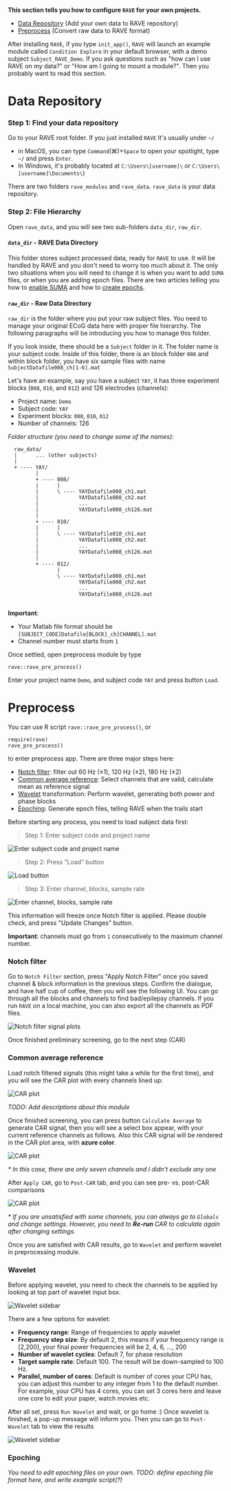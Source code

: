 **This section tells you how to configure `RAVE` for your own projects.**

* [Data Repository](#data-repository) (Add your own data to RAVE repository)
* [Preprocess](#preprocess) (Convert raw data to RAVE format)

After installing `RAVE`, if you type `init_app()`, `RAVE` will launch an example module called `Condition Explore` in your default browser, with a demo subject `Subject_RAVE_Demo`. If you ask questions such as "how can I use RAVE on my data?" or "How am I going to mount a module?". Then you probably want to read this section.

# Data Repository

### Step 1: Find your data repository

Go to your RAVE root folder. If you just installed `RAVE` It's usually under `~/`

* in MacOS, you can type `Command`(&#8984;)+`Space` to open your spotlight, type `~/` and press `Enter`. 
* In Windows, it's probably located at `C:\Users\[username]\` or `C:\Users\[username]\Documents\`)

There are two folders `rave_modules` and `rave_data`. `rave_data` is your data repository.

### Step 2: File Hierarchy

Open `rave_data`, and you will see two sub-folders `data_dir`, `raw_dir`. 

#### `data_dir` - RAVE Data Directory

This folder stores subject processed data, ready for `RAVE` to use. It will be handled by RAVE and you don't need to worry too much about it. The only two situations when you will need to change it is when you want to add `SUMA` files, or when you are adding epoch files. There are two articles telling you how to [enable SUMA](rave-for-suma) and how to [create epochs](preprocess#epoching-raw-data).

#### `raw_dir` - Raw Data Directory

`raw_dir` is the folder where you put your raw subject files. You need to manage your original ECoG data here with proper file hierarchy. The following paragraphs will be introducing you how to manage this folder.

If you look inside, there should be a `Subject` folder in it. The folder name is your subject code. Inside of this folder, there is an block folder `008` and within block folder, you have six sample files with name `SubjectDatafile008_ch[1-6].mat`

Let's have an example, say you have a subject `YAY`, it has three experiment blocks (`008`, `010`, and `012`) and 126 electrodes (channels):

* Project name: `Demo`
* Subject code: `YAY`
* Experiment blocks: `008`, `010`, `012`
* Number of channels: 126

*Folder structure (you need to change some of the names):*

```
  raw_data/
  |      ... (other subjects)
  |
  + ---- YAY/
         |
         + ---- 008/
         |      |
         |      \ ---- YAYDatafile008_ch1.mat
         |             YAYDatafile008_ch2.mat
         |             ...
         |             YAYDatafile008_ch126.mat
         |
         + ---- 010/
         |      |
         |      \ ---- YAYDatafile010_ch1.mat
         |             YAYDatafile008_ch2.mat
         |             ...
         |             YAYDatafile008_ch126.mat
         |
         + ---- 012/
                |
                \ ---- YAYDatafile008_ch1.mat
                       YAYDatafile008_ch2.mat
                       ...
                       YAYDatafile008_ch126.mat
          

```

**Important**: 

* Your Matlab file format should be `[SUBJECT_CODE]Datafile[BLOCK]_ch[CHANNEL].mat`
* Channel number must starts from `1`

Once settled, open preprocess module by type 

```
rave::rave_pre_process()
```

Enter your project name `Demo`, and subject code `YAY` and press button `Load`.

# Preprocess

You can use R script `rave::rave_pre_process()`, or

```
require(rave)
rave_pre_process()
```

to enter preprocess app. There are three major steps here:

* [Notch filter](#notch-filter): filter out 60 Hz (&plusmn;1), 120 Hz (&plusmn;2), 180 Hz (&plusmn;2)
* [Common average reference](#common-average-reference): Select channels that are valid, calculate mean as reference signal
* [Wavelet](#wavelet) transformation: Perform wavelet, generating both power and phase blocks
* [Epoching](#epoching): Generate epoch files, telling RAVE when the trails start

Before starting any process, you need to load subject data first:

> Step 1: Enter subject code and project name

![Enter subject code and project name](https://github.com/dipterix/instrave/blob/master/img/preprocess/1.PNG)

> Step 2: Press "Load" button

![Load button](https://github.com/dipterix/instrave/blob/master/img/preprocess/2.PNG)

> Step 3: Enter channel, blocks, sample rate

![Enter channel, blocks, sample rate](https://github.com/dipterix/instrave/blob/master/img/preprocess/3.PNG)

This information will freeze once Notch filter is applied. Please double check, and press "Update Changes" button.

**Important**: channels must go from `1` consecutively to the maximum channel number. 

### Notch filter

Go to `Notch Filter` section, press "Apply Notch Filter" once you saved channel & block information in the previous steps. Confirm the dialogue, and have half cup of coffee, then you will see the following UI. You can go through all the blocks and channels to find bad/epilepsy channels. If you run `RAVE` on a local machine, you can also export all the channels as PDF files.

![Notch filter signal plots](https://github.com/dipterix/instrave/blob/master/img/preprocess/notch1.PNG)

Once finished preliminary screening, go to the next step (CAR)

### Common average reference

Load notch filtered signals (this might take a while for the first time), and you will see the CAR plot with every channels lined up:

![CAR plot](https://github.com/dipterix/instrave/blob/master/img/preprocess/car1.PNG)

_TODO: Add descriptions about this module_

Once finished screening, you can press button `Calculate Average` to generate CAR signal, then you will see a select box appear, with your current reference channels as follows. Also this CAR signal will be rendered in the CAR plot area, with **azure color**.

![CAR plot](https://github.com/dipterix/instrave/blob/master/img/preprocess/car2.PNG)

_* In this case, there are only seven channels and I didn't exclude any one_

After `Apply CAR`, go to `Post-CAR` tab, and you can see pre- vs. post-CAR comparisons

![CAR plot](https://github.com/dipterix/instrave/blob/master/img/preprocess/car3.PNG)

_* If you are unsatisfied with some channels, you can always go to `Globals` and change settings. However, you need to **Re-run** CAR to calculate again after changing settings._

Once you are satisfied with CAR results, go to `Wavelet` and perform wavelet in preprocessing module.

### Wavelet

Before applying wavelet, you need to check the channels to be applied by looking at top part of wavelet input box. 

![Wavelet sidebar](https://github.com/dipterix/instrave/blob/master/img/preprocess/wavelet1.PNG)

There are a few options for wavelet:

* __Frequency range__: Range of frequencies to apply wavelet
* __Frequency step size__: By default 2, this means if your frequency range is [2,200], your final power frequencies will be 2, 4, 6, ..., 200
* __Number of wavelet cycles__: Default 7, for phase resolution
* __Target sample rate__: Default 100. The result will be down-sampled to 100 Hz. 
* __Parallel, number of cores__: Default is number of cores your CPU has, you can adjust this number to any integer from 1 to the default number. For example, your CPU has 4 cores, you can set 3 cores here and leave one core to edit your paper, watch movies etc.

After all set, press `Run Wavelet` and wait, or go home :) Once wavelet is finished, a pop-up message will inform you. Then you can go to `Post-Wavelet` tab to view the results

![Wavelet sidebar](https://github.com/dipterix/instrave/blob/master/img/preprocess/wavelet2.PNG)

### Epoching

_You need to edit epoching files on your own. TODO: define epoching file format here, and write example script(?)_
